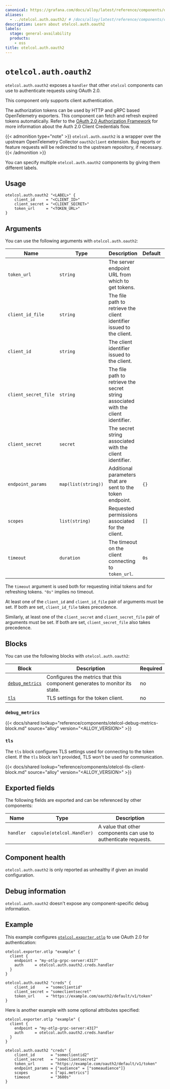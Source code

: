 ```yaml
---
canonical: https://grafana.com/docs/alloy/latest/reference/components/otelcol/otelcol.auth.oauth2/
aliases:
  - ../otelcol.auth.oauth2/ # /docs/alloy/latest/reference/components/otelcol.auth.oauth2/
description: Learn about otelcol.auth.oauth2
labels:
  stage: general-availability
  products:
    - oss
title: otelcol.auth.oauth2
---
```


# `otelcol.auth.oauth2`

`otelcol.auth.oauth2` exposes a `handler` that other `otelcol` components can use to authenticate requests using OAuth 2.0.

This component only supports client authentication.

The authorization tokens can be used by HTTP and gRPC based OpenTelemetry exporters.
This component can fetch and refresh expired tokens automatically.
Refer to the [OAuth 2.0 Authorization Framework](https://datatracker.ietf.org/doc/html/rfc6749#section-4.4) for more information about the Auth 2.0 Client Credentials flow.

{{< admonition type="note" >}}
`otelcol.auth.oauth2` is a wrapper over the upstream OpenTelemetry Collector `oauth2client` extension.
Bug reports or feature requests will be redirected to the upstream repository, if necessary.
{{< /admonition >}}

You can specify multiple `otelcol.auth.oauth2` components by giving them different labels.

## Usage

```alloy
otelcol.auth.oauth2 "<LABEL>" {
    client_id     = "<CLIENT_ID>"
    client_secret = "<CLIENT_SECRET>"
    token_url     = "<TOKEN_URL>"
}
```

## Arguments

You can use the following arguments with `otelcol.auth.oauth2`:

| Name                 | Type                | Description                                                                        | Default | Required |
| -------------------- | ------------------- | ---------------------------------------------------------------------------------- | ------- | -------- |
| `token_url`          | `string`            | The server endpoint URL from which to get tokens.                                  |         | yes      |
| `client_id_file`     | `string`            | The file path to retrieve the client identifier issued to the client.              |         | no       |
| `client_id`          | `string`            | The client identifier issued to the client.                                        |         | no       |
| `client_secret_file` | `string`            | The file path to retrieve the secret string associated with the client identifier. |         | no       |
| `client_secret`      | `secret`            | The secret string associated with the client identifier.                           |         | no       |
| `endpoint_params`    | `map(list(string))` | Additional parameters that are sent to the token endpoint.                         | `{}`    | no       |
| `scopes`             | `list(string)`      | Requested permissions associated for the client.                                   | `[]`    | no       |
| `timeout`            | `duration`          | The timeout on the client connecting to `token_url`.                               | `0s`    | no       |

The `timeout` argument is used both for requesting initial tokens and for refreshing tokens. `"0s"` implies no timeout.

At least one of the `client_id` and `client_id_file` pair of arguments must be set.
If both are set, `client_id_file` takes precedence.

Similarly, at least one of the `client_secret` and `client_secret_file` pair of arguments must be set.
If both are set, `client_secret_file` also takes precedence.

## Blocks

You can use the following blocks with `otelcol.auth.oauth2`:

| Block                            | Description                                                                | Required |
| -------------------------------- | -------------------------------------------------------------------------- | -------- |
| [`debug_metrics`][debug_metrics] | Configures the metrics that this component generates to monitor its state. | no       |
| [`tls`][tls]                     | TLS settings for the token client.                                         | no       |

[tls]: #tls
[debug_metrics]: #debug_metrics

### `debug_metrics`

{{< docs/shared lookup="reference/components/otelcol-debug-metrics-block.md" source="alloy" version="<ALLOY_VERSION>" >}}

### `tls`

The `tls` block configures TLS settings used for connecting to the token client.
If the `tls` block isn't provided, TLS won't be used for communication.

{{< docs/shared lookup="reference/components/otelcol-tls-client-block.md" source="alloy" version="<ALLOY_VERSION>" >}}

## Exported fields

The following fields are exported and can be referenced by other components:

| Name      | Type                       | Description                                                     |
| --------- | -------------------------- | --------------------------------------------------------------- |
| `handler` | `capsule(otelcol.Handler)` | A value that other components can use to authenticate requests. |

## Component health

`otelcol.auth.oauth2` is only reported as unhealthy if given an invalid configuration.

## Debug information

`otelcol.auth.oauth2` doesn't expose any component-specific debug information.

## Example

This example configures [`otelcol.exporter.otlp`][otelcol.exporter.otlp] to use OAuth 2.0 for authentication:

```alloy
otelcol.exporter.otlp "example" {
  client {
    endpoint = "my-otlp-grpc-server:4317"
    auth     = otelcol.auth.oauth2.creds.handler
  }
}

otelcol.auth.oauth2 "creds" {
    client_id     = "someclientid"
    client_secret = "someclientsecret"
    token_url     = "https://example.com/oauth2/default/v1/token"
}
```

Here is another example with some optional attributes specified:

```alloy
otelcol.exporter.otlp "example" {
  client {
    endpoint = "my-otlp-grpc-server:4317"
    auth     = otelcol.auth.oauth2.creds.handler
  }
}

otelcol.auth.oauth2 "creds" {
    client_id       = "someclientid2"
    client_secret   = "someclientsecret2"
    token_url       = "https://example.com/oauth2/default/v1/token"
    endpoint_params = {"audience" = ["someaudience"]}
    scopes          = ["api.metrics"]
    timeout         = "3600s"
}
```

[otelcol.exporter.otlp]: ../otelcol.exporter.otlp/
